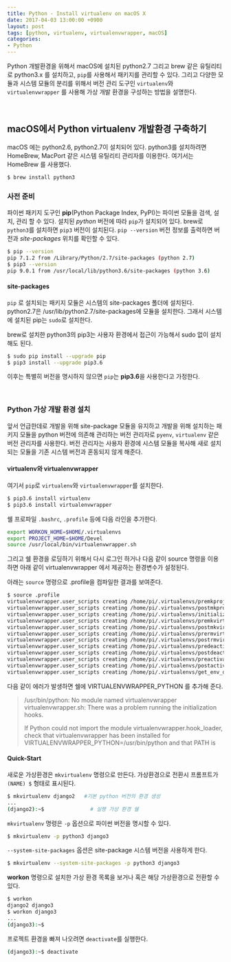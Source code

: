 ```yaml
---
title: Python - Install virtualenv on macOS X
date: 2017-04-03 13:00:00 +0900
layout: post
tags: [python, virtualenv, virtualenvwrapper, macOS]
categories: 
- Python
---
```


Python 개발환경을 위해서 macOS에 설치된 python2.7 그리고 brew 같은 유틸리티로 python3.x 를 설치하고, `pip`를 사용해서 패키지를 관리할 수 있다. 그리고 다양한 모듈과 시스템 모듈의 분리를 위해서 버전 관리 도구인 `virtualenv`와 `virtualenvwrapper` 를 사용해 가상 개발 환경을 구성하는 방법을 설명한다.

<br/>

## macOS에서 Python virtualenv 개발환경 구축하기

macOS 에는 python2.6, python2.7이 설치되어 있다. python3를 설치하려면 HomeBrew, MacPort 같은 시스템 유틸리티 관리자를 이용한다. 여기서는 HomeBrew 를 사용했다.

```sh
$ brew install python3
```

### 사전 준비

파이썬 패키지 도구인 **pip**(Python Package Index, PyPI)는 파이썬 모듈을 검색, 설치, 관리 할 수 있다.
설치된 *python* 버전에 따라 `pip`가 설치되어 있다. brew로 `python3`를 설치하면 `pip3` 버전이 설치된다. `pip --version` 버전 정보를 출력하면 버전과 *site-packages* 위치를 확인할 수 있다.

```sh
$ pip --version
pip 7.1.2 from /Library/Python/2.7/site-packages (python 2.7)
$ pip3 --version
pip 9.0.1 from /usr/local/lib/python3.6/site-packages (python 3.6)
```

#### site-packages

`pip` 로 설치되는 패키지 모듈은 시스템의 site-packages 폴더에 설치된다. python2.7은 /usr/lib/python2.7/site-packages에 모듈을 설치한다. 그래서 시스템에 설치된 pip는 `sudo`로 설치한다.

brew로 설치한 python3의 pip3는 사용자 환경에서 접근이 가능해서 sudo 없이 설치해도 된다.

```bash
$ sudo pip install --upgrade pip
$ pip3 install --upgrade pip3.6
```

이후는 특별히 버전을 명시하지 않으면 `pip`는 **pip3.6**을 사용한다고 가정한다. 

<br/>

### Python 가상 개발 환경 설치

앞서 언급한데로 개발을 위해 site-package 모듈을 유지하고 개발을 위해 설치하는 패키지 모듈을 python 버전에 의존해 관리하는 버전 관리자로 `pyenv`, `virtualenv` 같은 버전 관리자를 사용한다. 버전 관리자는 사용자 환경에 시스템 모듈을 복사해 새로 설치되는 모듈을 기존 시스템 버전과 혼동되지 않게 해준다.


#### virtualenv와 virtualenvwrapper

여기서 `pip`로 `virtualenv`와 `virtualenvwrapper`를 설치한다.

```bash
$ pip3.6 install virtualenv
$ pip3.6 install virtualenvwrapper
```

쉘 프로파일 `.bashrc`, `.profile` 등에 다음 라인을 추가한다.

```bash
export WORKON_HOME=$HOME/.virtualenvs
export PROJECT_HOME=$HOME/Devel
source /usr/local/bin/virtualenvwrapper.sh
```

그리고 쉘 환경을 로딩하기 위해서 다시 로그인 하거나 다음 같이 source 명령을 이용하면 아래 같이 virtualenvwrapper 에서 제공하는 환경변수가 설정된다.

아래는 `source` 명령으로 .profile을 컴파일한 결과를 보여준다.

```bash
$ source .profile
virtualenvwrapper.user_scripts creating /home/pi/.virtualenvs/premkproject
virtualenvwrapper.user_scripts creating /home/pi/.virtualenvs/postmkproject
virtualenvwrapper.user_scripts creating /home/pi/.virtualenvs/initialize
virtualenvwrapper.user_scripts creating /home/pi/.virtualenvs/premkvirtualenv
virtualenvwrapper.user_scripts creating /home/pi/.virtualenvs/postmkvirtualenv
virtualenvwrapper.user_scripts creating /home/pi/.virtualenvs/prermvirtualenv
virtualenvwrapper.user_scripts creating /home/pi/.virtualenvs/postrmvirtualenv
virtualenvwrapper.user_scripts creating /home/pi/.virtualenvs/predeactivate
virtualenvwrapper.user_scripts creating /home/pi/.virtualenvs/postdeactivate
virtualenvwrapper.user_scripts creating /home/pi/.virtualenvs/preactivate
virtualenvwrapper.user_scripts creating /home/pi/.virtualenvs/postactivate
virtualenvwrapper.user_scripts creating /home/pi/.virtualenvs/get_env_details
```


다음 같이 에러가 발생하면 쉘에 VIRTUALENVWRAPPER_PYTHON 를 추가해 준다.

> /usr/bin/python: No module named virtualenvwrapper
virtualenvwrapper.sh: There was a problem running the initialization hooks.
> 
> If Python could not import the module virtualenvwrapper.hook_loader,
check that virtualenvwrapper has been installed for
VIRTUALENVWRAPPER_PYTHON=/usr/bin/python and that PATH is


#### Quick-Start

새로운 가상환경은 `mkvirtualenv` 명령으로 만든다. 가상환경으로 전환시 프롬프트가 `(NAME) $` 형태로 표시된다.

```bash 
$ mkvirtualenv django2   #기본 python 버전의 환경 생성
...
(django2):~$               # 실행 가상 환경 쉘
```

`mkvirtualenv` 명령은 `-p` 옵션으로 파이썬 버전을 명시할 수 있다.

```bash 
$ mkvirtualenv -p python3 django3
```

`--system-site-packages` 옵션은 site-package 시스템 버전을 사용하게 한다.

```sh
$ mkvirtualenv --system-site-packages -p python3 django3
```


**workon** 명령으로 설치한 가상 환경 목록을 보거나 혹은 해당 가상환경으로 전환할 수 있다.

```bash 
$ workon 
django2 django3
$ workon django3
...
(django3):~$
```


프로젝트 환경을 빠져 나오려면 `deactivate`를 실행한다.

```bash 
(django3):~$ deactivate
```


